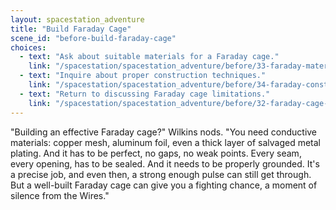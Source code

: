```yaml
---
layout: spacestation_adventure
title: "Build Faraday Cage"
scene_id: "before-build-faraday-cage"
choices:
  - text: "Ask about suitable materials for a Faraday cage."
    link: "/spacestation/spacestation_adventure/before/33-faraday-materials"
  - text: "Inquire about proper construction techniques."
    link: "/spacestation/spacestation_adventure/before/34-faraday-construction"
  - text: "Return to discussing Faraday cage limitations."
    link: "/spacestation/spacestation_adventure/before/32-faraday-cage-limitations"
---
```


"Building an effective Faraday cage?" Wilkins nods. "You need conductive materials: copper mesh, aluminum foil, even a thick layer of salvaged metal plating. And it has to be perfect, no gaps, no weak points. Every seam, every opening, has to be sealed. And it needs to be properly grounded. It's a precise job, and even then, a strong enough pulse can still get through. But a well-built Faraday cage can give you a fighting chance, a moment of silence from the Wires."
